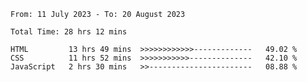 <!--START_SECTION:waka-->

```all_time
From: 11 July 2023 - To: 20 August 2023

Total Time: 28 hrs 12 mins

HTML         13 hrs 49 mins  >>>>>>>>>>>>-------------   49.02 %
CSS          11 hrs 52 mins  >>>>>>>>>>>--------------   42.10 %
JavaScript   2 hrs 30 mins   >>-----------------------   08.88 %
```

<!--END_SECTION:waka-->

